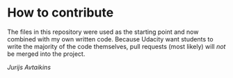 # How to contribute

The files in this repository were used as the starting point and now combined with my own written code. Because Udacity want students to write the majority of the code themselves, pull requests (most likely) will _not_ be merged into the project.

_Jurijs Avtaikins_
